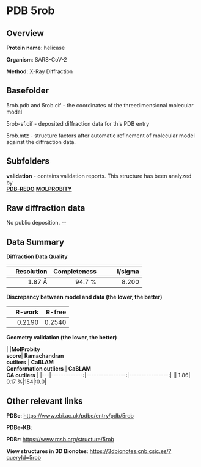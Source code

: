 # PDB 5rob

## Overview

**Protein name**: helicase

**Organism**: SARS-CoV-2

**Method**: X-Ray Diffraction



## Basefolder

5rob.pdb and 5rob.cif - the coordinates of the threedimensional molecular model

5rob-sf.cif - deposited diffraction data for this PDB entry

5rob.mtz - structure factors after automatic refinement of molecular model against the diffraction data.

## Subfolders





**validation** - contains validation reports. This structure has been analyzed by <br> [**PDB-REDO**](https://github.com/thorn-lab/coronavirus_structural_task_force/tree/master/pdb/helicase/SARS-CoV-2/5rob/validation/pdb-redo) [**MOLPROBITY**](https://github.com/thorn-lab/coronavirus_structural_task_force/tree/master/pdb/helicase/SARS-CoV-2/5rob/validation/molprobity)    



## Raw diffraction data

No public deposition. --<br> 

## Data Summary
**Diffraction Data Quality**

|   | Resolution | Completeness| I/sigma |
|---|-------------:|----------------:|--------------:|
|   |1.87 Å|94.7  %|<img width=50/>8.200|

**Discrepancy between model and data (the lower, the better)**

|   | **R-work**| **R-free**   
|---|-------------:|----------------:|           
||  0.2190|  0.2540|

**Geometry validation (the lower, the better)**

|   |**MolProbity<br>score**| **Ramachandran<br>outliers** | **CaBLAM<br>Conformation outliers** | **CaBLAM<br>CA outliers** |
|---|-------------:|----------------:|----------------:|
||  1.86|  0.17 %|154|:0.0|

 

 



## Other relevant links 
**PDBe**:  https://www.ebi.ac.uk/pdbe/entry/pdb/5rob

**PDBe-KB**:  
 
**PDBr**: https://www.rcsb.org/structure/5rob 

**View structures in 3D Bionotes**: https://3dbionotes.cnb.csic.es/?queryId=5rob

